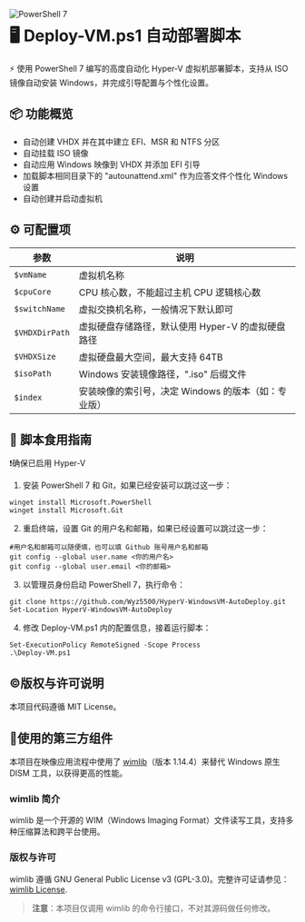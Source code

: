 <p align="center">
  <img src="https://img.shields.io/badge/PowerShell-7-blue.svg" alt="PowerShell 7" align="left"/>
</p>

# 🖥️ Deploy-VM.ps1 自动部署脚本

⚡ 使用 PowerShell 7 编写的高度自动化 Hyper-V 虚拟机部署脚本，支持从 ISO 镜像自动安装 Windows，并完成引导配置与个性化设置。

## 📦 功能概览

- 自动创建 VHDX 并在其中建立 EFI、MSR 和 NTFS 分区
- 自动挂载 ISO 镜像
- 自动应用 Windows 映像到 VHDX 并添加 EFI 引导
- 加载脚本相同目录下的 "autounattend.xml" 作为应答文件个性化 Windows 设置
- 自动创建并启动虚拟机

## ⚙️ 可配置项

| 参数 | 说明 |
|------|------|
| `$vmName` | 虚拟机名称 |
| `$cpuCore` | CPU 核心数，不能超过主机 CPU 逻辑核心数 |
| `$switchName` | 虚拟交换机名称，一般情况下默认即可 |
| `$VHDXDirPath` | 虚拟硬盘存储路径，默认使用 Hyper-V 的虚拟硬盘路径 |
| `$VHDXSize` | 虚拟硬盘最大空间，最大支持 64TB |
| `$isoPath` | Windows 安装镜像路径，".iso" 后缀文件 |
| `$index` | 安装映像的索引号，决定 Windows 的版本（如：专业版） |

## 🚀 脚本食用指南

❗确保已启用 Hyper-V

1. 安装 PowerShell 7 和 Git，如果已经安装可以跳过这一步：
```
winget install Microsoft.PowerShell
winget install Microsoft.Git
```
2. 重启终端，设置 Git 的用户名和邮箱，如果已经设置可以跳过这一步：
```
#用户名和邮箱可以随便填，也可以填 Github 账号用户名和邮箱
git config --global user.name <你的用户名>
git config --global user.email <你的邮箱>
```
3. 以管理员身份启动 PowerShell 7，执行命令：

```
git clone https://github.com/Wyz5500/HyperV-WindowsVM-AutoDeploy.git
Set-Location HyperV-WindowsVM-AutoDeploy
```
4. 修改 Deploy-VM.ps1 内的配置信息，接着运行脚本：
```
Set-ExecutionPolicy RemoteSigned -Scope Process
.\Deploy-VM.ps1
```

## ©️版权与许可说明
本项目代码遵循 MIT License。

## 🔗使用的第三方组件

本项目在映像应用流程中使用了 [wimlib](https://wimlib.net/)（版本 1.14.4）来替代 Windows 原生 DISM 工具，以获得更高的性能。

### wimlib 简介
wimlib 是一个开源的 WIM（Windows Imaging Format）文件读写工具，支持多种压缩算法和跨平台使用。

### 版权与许可
wimlib 遵循 GNU General Public License v3 (GPL-3.0)。完整许可证请参见：
[wimlib License](https://github.com/ebiggers/wimlib/blob/master/COPYING.GPLv3).

> **注意**：本项目仅调用 wimlib 的命令行接口，不对其源码做任何修改。
